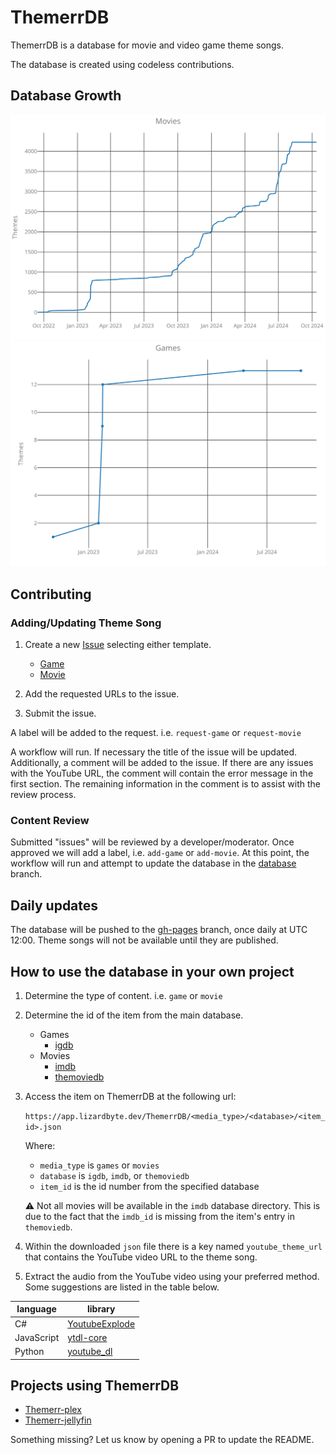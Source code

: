 # ThemerrDB

ThemerrDB is a database for movie and video game theme songs.

The database is created using codeless contributions.

## Database Growth
![Movies](https://raw.githubusercontent.com/LizardByte/ThemerrDB/database/movies/movies_plot.svg)
![Games](https://raw.githubusercontent.com/LizardByte/ThemerrDB/database/games/games_plot.svg)

## Contributing

### Adding/Updating Theme Song

1. Create a new [Issue](https://github.com/LizardByte/ThemerrDB/issues/new/choose) selecting either template.

   - [Game](https://github.com/LizardByte/ThemerrDB/issues/new?assignees=&labels=request-game&template=game-theme.yml&title=%5BGAME%5D%3A+)
   - [Movie](https://github.com/LizardByte/ThemerrDB/issues/new?assignees=&labels=request-movie&template=movie-theme.yml&title=%5BMOVIE%5D%3A+)

2. Add the requested URLs to the issue.
3. Submit the issue.

A label will be added to the request. i.e. `request-game` or `request-movie`

A workflow will run. If necessary the title of the issue will be updated. Additionally, a comment will be added to the
issue. If there are any issues with the YouTube URL, the comment will contain the error message in the first section.
The remaining information in the comment is to assist with the review process.

### Content Review

Submitted "issues" will be reviewed by a developer/moderator. Once approved we will add a label, i.e. `add-game` or
`add-movie`. At this point, the workflow will run and attempt to update the database in the
[database](https://github.com/LizardByte/ThemerrDB/tree/database) branch.

## Daily updates

The database will be pushed to the [gh-pages](https://github.com/LizardByte/ThemerrDB/tree/gh-pages) branch, once daily
at UTC 12:00. Theme songs will not be available until they are published.

## How to use the database in your own project

1. Determine the type of content. i.e. `game` or `movie`
2. Determine the id of the item from the main database.

    - Games
      - [igdb](https://www.igdb.com/)
    - Movies
      - [imdb](https://www.imdb.com/)
      - [themoviedb](https://www.themoviedb.org/)

3. Access the item on ThemerrDB at the following url:

    `https://app.lizardbyte.dev/ThemerrDB/<media_type>/<database>/<item_id>.json`

    Where:
  
    - `media_type` is `games` or `movies`
    - `database` is `igdb`, `imdb`, or `themoviedb`
    - `item_id` is the id number from the specified database

    :warning: Not all movies will be available in the `imdb` database directory. This is due to the fact that the `imdb_id`
    is missing from the item's entry in `themoviedb`.

4. Within the downloaded `json` file there is a key named `youtube_theme_url` that contains the YouTube video URL to 
the theme song.
5. Extract the audio from the YouTube video using your preferred method. Some suggestions are listed in the table below.
  
| language   | library                                                    |
|------------|------------------------------------------------------------|
| C#         | [YoutubeExplode](https://github.com/Tyrrrz/YoutubeExplode) |
| JavaScript | [ytdl-core](https://www.npmjs.com/package/ytdl-core)       |
| Python     | [youtube_dl](https://github.com/ytdl-org/youtube-dl)       |

## Projects using ThemerrDB

- [Themerr-plex](https://github.com/LizardByte/Themerr-plex)
- [Themerr-jellyfin](https://github.com/LizardByte/Themerr-jellyfin)

Something missing? Let us know by opening a PR to update the README.
